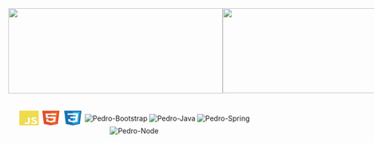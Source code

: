 <div style="display:flex;">
    <img style="width: 429px; height: 171px;" src="https://github-readme-streak-stats.herokuapp.com/?user=pedrolrosa&theme=graywhite&hide_border=false" />
    <img style="width: 400px; height: 170px;" src="https://github-readme-stats.vercel.app/api?username=pedrolrosa&theme=graywhite&hide_border=false&include_all_commits=true&count_private=true" />
</div>

<br>

<div align="center" style="display:inline_block"><br>
  <img align="center" alt="Pedro-Js" height="30" width="40" src="https://raw.githubusercontent.com/devicons/devicon/master/icons/javascript/javascript-plain.svg">
  <img align="center" alt="Pedro-HTML" height="30" width="40" src="https://raw.githubusercontent.com/devicons/devicon/master/icons/html5/html5-original.svg">
  <img align="center" alt="Pedro-CSS" height="30" width="40" src="https://raw.githubusercontent.com/devicons/devicon/master/icons/css3/css3-original.svg">
  <img align="center" alt="Pedro-Bootstrap" height="30" src="https://cdn.jsdelivr.net/gh/devicons/devicon/icons/bootstrap/bootstrap-original.svg" />
  <img align="center" alt="Pedro-Java" height="30" width="50" src="https://cdn.jsdelivr.net/gh/devicons/devicon/icons/java/java-original.svg" />
  <img align="center" alt="Pedro-Spring" height="30" width="50" src="https://cdn.jsdelivr.net/gh/devicons/devicon/icons/spring/spring-original.svg" />
  <img align="center" alt="Pedro-Node" height="30" width="50" src="https://cdn.jsdelivr.net/gh/devicons/devicon/icons/nodejs/nodejs-original.svg" />
</div>

<!-- Proudly created with GPRM ( https://gprm.itsvg.in ) -->
